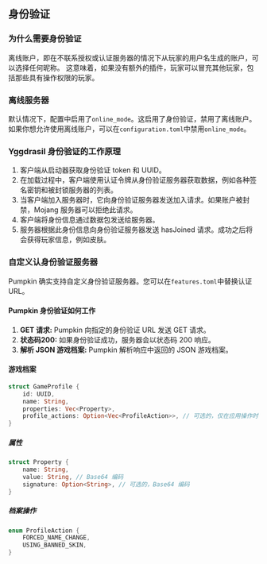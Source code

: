 ## 身份验证
### 为什么需要身份验证
离线账户，即在不联系授权或认证服务器的情况下从玩家的用户名生成的账户，可以选择任何昵称。
这意味着，如果没有额外的插件，玩家可以冒充其他玩家，包括那些具有操作权限的玩家。

### 离线服务器
默认情况下，配置中启用了`online_mode`。这启用了身份验证，禁用了离线账户。如果你想允许使用离线账户，可以在`configuration.toml`中禁用`online_mode`。

### Yggdrasil 身份验证的工作原理
1. 客户端从启动器获取身份验证 token 和 UUID。
2. 在加载过程中，客户端使用认证令牌从身份验证服务器获取数据，例如各种签名密钥和被封锁服务器的列表。
3. 当客户端加入服务器时，它向身份验证服务器发送加入请求。如果账户被封禁，Mojang 服务器可以拒绝此请求。
4. 客户端将身份信息通过数据包发送给服务器。
5. 服务器根据此身份信息向身份验证服务器发送 hasJoined 请求。成功之后将会获得玩家信息，例如皮肤。

### 自定义认身份验证服务器

Pumpkin 确实支持自定义身份验证服务器。您可以在`features.toml`中替换认证URL。

#### Pumpkin 身份验证如何工作

1. **GET 请求:** Pumpkin 向指定的身份验证 URL 发送 GET 请求。
2. **状态码200:** 如果身份验证成功，服务器会以状态码 200 响应。
3. **解析 JSON 游戏档案:** Pumpkin 解析响应中返回的 JSON 游戏档案。

#### 游戏档案

```rust
struct GameProfile {
    id: UUID,
    name: String,
    properties: Vec<Property>,
    profile_actions: Option<Vec<ProfileAction>>, // 可选的，仅在应用操作时出现
}
```

##### 属性

```rust
struct Property {
    name: String,
    value: String, // Base64 编码
    signature: Option<String>, // 可选的，Base64 编码
}
```

##### 档案操作

```rust
enum ProfileAction {
    FORCED_NAME_CHANGE,
    USING_BANNED_SKIN,
}
```
